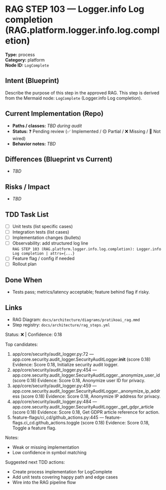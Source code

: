 # RAG STEP 103 — Logger.info Log completion (RAG.platform.logger.info.log.completion)

**Type:** process  
**Category:** platform  
**Node ID:** `LogComplete`

## Intent (Blueprint)
Describe the purpose of this step in the approved RAG. This step is derived from the Mermaid node: `LogComplete` (Logger.info Log completion).

## Current Implementation (Repo)
- **Paths / classes:** _TBD during audit_
- **Status:** ❓ Pending review (✅ Implemented / 🟡 Partial / ❌ Missing / 🔌 Not wired)
- **Behavior notes:** _TBD_

## Differences (Blueprint vs Current)
- _TBD_

## Risks / Impact
- _TBD_

## TDD Task List
- [ ] Unit tests (list specific cases)
- [ ] Integration tests (list cases)
- [ ] Implementation changes (bullets)
- [ ] Observability: add structured log line  
  `RAG STEP 103 (RAG.platform.logger.info.log.completion): Logger.info Log completion | attrs={...}`
- [ ] Feature flag / config if needed
- [ ] Rollout plan

## Done When
- Tests pass; metrics/latency acceptable; feature behind flag if risky.

## Links
- RAG Diagram: `docs/architecture/diagrams/pratikoai_rag.mmd`
- Step registry: `docs/architecture/rag_steps.yml`


<!-- AUTO-AUDIT:BEGIN -->
Status: ❌  |  Confidence: 0.18

Top candidates:
1) app/core/security/audit_logger.py:72 — app.core.security.audit_logger.SecurityAuditLogger.__init__ (score 0.18)
   Evidence: Score 0.18, Initialize security audit logger.
2) app/core/security/audit_logger.py:454 — app.core.security.audit_logger.SecurityAuditLogger._anonymize_user_id (score 0.18)
   Evidence: Score 0.18, Anonymize user ID for privacy.
3) app/core/security/audit_logger.py:459 — app.core.security.audit_logger.SecurityAuditLogger._anonymize_ip_address (score 0.18)
   Evidence: Score 0.18, Anonymize IP address for privacy.
4) app/core/security/audit_logger.py:484 — app.core.security.audit_logger.SecurityAuditLogger._get_gdpr_article (score 0.18)
   Evidence: Score 0.18, Get GDPR article reference for action.
5) feature-flags/ci_cd/github_actions.py:445 — feature-flags.ci_cd.github_actions.toggle (score 0.18)
   Evidence: Score 0.18, Toggle a feature flag.

Notes:
- Weak or missing implementation
- Low confidence in symbol matching

Suggested next TDD actions:
- Create process implementation for LogComplete
- Add unit tests covering happy path and edge cases
- Wire into the RAG pipeline flow
<!-- AUTO-AUDIT:END -->